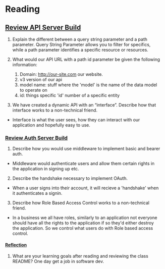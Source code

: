 # Reading

## [Review API Server Build](https://codefellows.github.io/code-401-javascript-guide/curriculum/apps-and-libraries/api-server/)

1. Explain the different between a query string parameter and a path parameter.
  Query String Parameter allows you to filter for specifics, while a path parameter identifies a specific resource or resources.
2. What would our API URL with a path id parameter be given the following information:
      1. Domain: <http://our-site.com>          our website.
      2. v3                                     version of our api
      3. model name: stuff                      where the 'model' is the name of the data model to operate on
      4. id: things                             specific 'id' number of a specific entity

3. We have created a dynamic API with an “interface”. Describe how that interface works to a non-technical friend.
  - Interface is what the user sees, how they can interact with our application and hopefully easy to use.

### [Review Auth Server Build](https://codefellows.github.io/code-401-javascript-guide/curriculum/apps-and-libraries/auth-server/)

1. Describe how you would use middleware to implement basic and bearer auth.
  - Middleware would authenticate users and allow them certain rights in the application in signing up etc.
2. Describe the handshake necessary to implement OAuth.
  - When a user signs into their account, it will recieve a 'handshake' when it authenticates a signin. 
3. Describe how Role Based Access Control works to a non-technical friend.
  - In a business we all have roles, similarly to an application not everyone should have all the rights to the application if so they'd either destroy the application. So we control what users do with Role based access control. 

#### [Reflection](https://codefellows.github.io/code-401-javascript-guide/curriculum/class-34/)

1. What are your learning goals after reading and reviewing the class README?
  One day get a job in software dev.